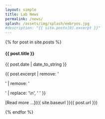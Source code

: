 ```yaml
---
layout: simple
title: Lab News
permalink: /news/
splash: /assets/img/splash/embryos.jpg
#description: "{{ site.posts[0].excerpt }}"
---
```


{% for post in site.posts %}
<div markdown="1">

#### {{ post.title }}

{{ post.date | date_to_string }}

{{ post.excerpt | remove: '<p>' | remove: '</p>' | replace: '\n', ' ' }}

[Read more &hellip;]({{ site.baseurl }}{{ post.url }})

</div>
{% endfor %}
